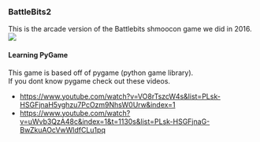 ### BattleBits2
This is the arcade version of the Battlebits shmoocon game we did in 2016.  
<img src="https://git.fortegodev.com/FortegoLabs/Battlebits2/raw/master/extra/bb_scrn1.png">


#### Learning PyGame

This game is based off of pygame (python game library).<br>
If you dont know pygame check out these videos.
* https://www.youtube.com/watch?v=VO8rTszcW4s&list=PLsk-HSGFjnaH5yghzu7PcOzm9NhsW0Urw&index=1
* https://www.youtube.com/watch?v=uWvb3QzA48c&index=1&t=1130s&list=PLsk-HSGFjnaG-BwZkuAOcVwWldfCLu1pq